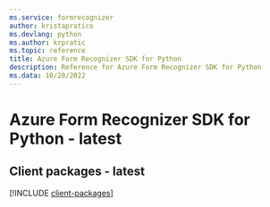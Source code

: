 ```yaml
---
ms.service: formrecognizer
author: kristapratico
ms.devlang: python
ms.author: krpratic
ms.topic: reference
title: Azure Form Recognizer SDK for Python
description: Reference for Azure Form Recognizer SDK for Python
ms.data: 10/28/2022
---
```

# Azure Form Recognizer SDK for Python - latest

## Client packages - latest
[!INCLUDE [client-packages](form-recognizer-client-index.md)]